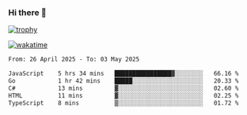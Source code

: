 ### Hi there 👋

[![trophy](https://github-profile-trophy.vercel.app/?username=cxnky&theme=dracula)](https://github.com/ryo-ma/github-profile-trophy)

[![wakatime](https://wakatime.com/badge/user/1c39c599-5497-41b9-a5be-2c4676e7fd23.svg)](https://wakatime.com/@1c39c599-5497-41b9-a5be-2c4676e7fd23)
<!--START_SECTION:waka-->

```txt
From: 26 April 2025 - To: 03 May 2025

JavaScript    5 hrs 34 mins   ████████████████▓░░░░░░░░   66.16 %
Go            1 hr 42 mins    █████░░░░░░░░░░░░░░░░░░░░   20.33 %
C#            13 mins         ▓░░░░░░░░░░░░░░░░░░░░░░░░   02.60 %
HTML          11 mins         ▓░░░░░░░░░░░░░░░░░░░░░░░░   02.25 %
TypeScript    8 mins          ▒░░░░░░░░░░░░░░░░░░░░░░░░   01.72 %
```

<!--END_SECTION:waka-->
